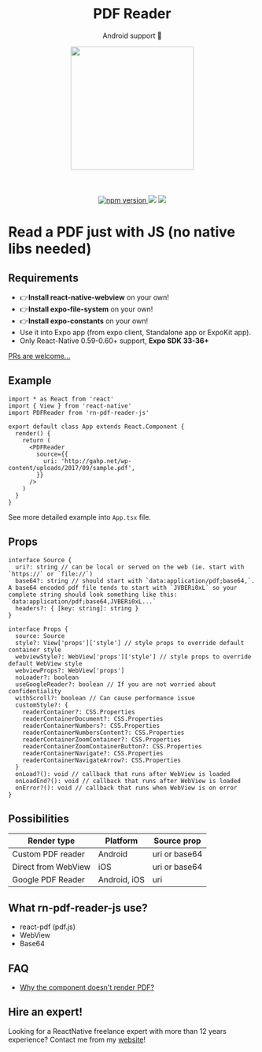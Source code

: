 <h1 align="center">PDF Reader</h1>
<p align="center">Android support 🚀</p>

<p align="center">
   <img width="250" src="https://thumbs.gfycat.com/DeadPoisedBrownbutterfly-max-14mb.gif" />
   <br/>
   <br/>
   <br/>
   <br/>
   <a href="https://www.npmjs.com/package/rn-pdf-reader-js"><img alt="npm version" src="https://badge.fury.io/js/rn-pdf-reader-js.svg"/>
   <a href="http://reactnative.gallery/xcarpentier/rn-pdf-reader-js"><img src="https://img.shields.io/badge/reactnative.gallery-%F0%9F%8E%AC-green.svg"/></a>
</a>
  <a href="#hire-an-expert"><img src="https://img.shields.io/badge/%F0%9F%92%AA-hire%20an%20expert-brightgreen"/></a>
</p>

# Read a PDF just with JS (no native libs needed)

## Requirements

- 👉**Install react-native-webview** on your own!
- 👉**Install expo-file-system** on your own!
- 👉**Install expo-constants** on your own!
- Use it into Expo app (from expo client, Standalone app or ExpoKit app).
- Only React-Native 0.59-0.60+ support, **Expo SDK 33-36+**

[PRs are welcome...](https://github.com/xcarpentier/rn-pdf-reader-js/pulls)

## Example

```tsx
import * as React from 'react'
import { View } from 'react-native'
import PDFReader from 'rn-pdf-reader-js'

export default class App extends React.Component {
  render() {
    return (
      <PDFReader
        source={{
          uri: 'http://gahp.net/wp-content/uploads/2017/09/sample.pdf',
        }}
      />
    )
  }
}
```

See more detailed example into `App.tsx` file.

## Props

```tsx
interface Source {
  uri?: string // can be local or served on the web (ie. start with `https://` or `file://`)
  base64?: string // should start with `data:application/pdf;base64,`. A base64 encoded pdf file tends to start with `JVBERi0xL` so your complete string should look something like this: `data:application/pdf;base64,JVBERi0xL...`
  headers?: { [key: string]: string }
}

interface Props {
  source: Source
  style?: View['props']['style'] // style props to override default container style
  webviewStyle?: WebView['props']['style'] // style props to override default WebView style
  webviewProps?: WebView['props']
  noLoader?: boolean
  useGoogleReader?: boolean // If you are not worried about confidentiality
  withScroll?: boolean // Can cause performance issue
  customStyle?: {
    readerContainer?: CSS.Properties
    readerContainerDocument?: CSS.Properties
    readerContainerNumbers?: CSS.Properties
    readerContainerNumbersContent?: CSS.Properties
    readerContainerZoomContainer?: CSS.Properties
    readerContainerZoomContainerButton?: CSS.Properties
    readerContainerNavigate?: CSS.Properties
    readerContainerNavigateArrow?: CSS.Properties
  }
  onLoad?(): void // callback that runs after WebView is loaded
  onLoadEnd?(): void // callback that runs after WebView is loaded
  onError?(): void // callback that runs when WebView is on error
}
```

## Possibilities

| Render type         | Platform     | Source prop   |
| ------------------- | ------------ | ------------- |
| Custom PDF reader   | Android      | uri or base64 |
| Direct from WebView | iOS          | uri or base64 |
| Google PDF Reader   | Android, iOS | uri           |

## What rn-pdf-reader-js use?

- react-pdf (pdf.js)
- WebView
- Base64

## FAQ

- [Why the component doesn't render PDF?](https://github.com/xcarpentier/rn-pdf-reader-js/issues/15#issuecomment-397306743)

## Hire an expert!

Looking for a ReactNative freelance expert with more than 12 years experience? Contact me from my [website](https://xaviercarpentier.com)!
